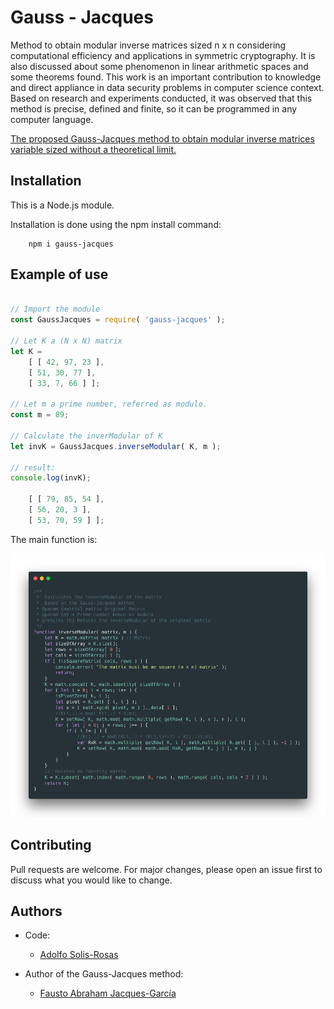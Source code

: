 # Gauss - Jacques

Method to obtain modular inverse matrices sized n x n considering
computational efficiency and applications in symmetric cryptography. It is also discussed about some phenomenon in linear arithmetic spaces and some theorems found. This work is an important contribution to knowledge and direct appliance in
data security problems in computer science context. Based on research and experiments conducted, it was observed that this method is precise, defined and finite, so it can be programmed in any computer language. 

[The proposed Gauss-Jacques method to obtain modular inverse matrices variable sized without a theoretical limit.](https://www.researchgate.net/publication/327895519_The_proposed_Gauss-Jacques_method_to_obtain_modular_inverse_matrices_variable_sized_without_a_theoretical_limit)

## Installation

This is a Node.js module.

Installation is done using the npm install command:

```
    npm i gauss-jacques
```

## Example of use

```javascript

// Import the module
const GaussJacques = require( 'gauss-jacques' );

// Let K a (N x N) matrix
let K =
    [ [ 42, 97, 23 ],
    [ 51, 30, 77 ],
    [ 33, 7, 66 ] ];

// Let m a prime number, referred as modulo.
const m = 89;

// Calculate the inverModular of K
let invK = GaussJacques.inverseModular( K, m );

// result:
console.log(invK);

    [ [ 79, 85, 54 ], 
    [ 56, 20, 3 ], 
    [ 53, 70, 59 ] ];


```

The main function is:

<img src="https://github.com/adolfos94/Gauss-Jacques/blob/master/carbon.png?raw=true">


## Contributing
Pull requests are welcome. For major changes, please open an issue first to discuss what you would like to change.

## Authors

- Code:
    * [Adolfo Solis-Rosas](adolfo2794@gmail.com)

- Author of the Gauss-Jacques method:
    * [Fausto Abraham Jacques-García](jacques@uaq.edu.mx)



